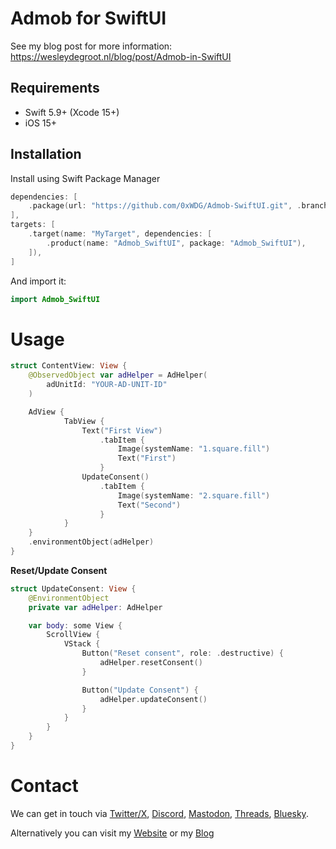 # Admob for SwiftUI

See my blog post for more information: https://wesleydegroot.nl/blog/post/Admob-in-SwiftUI


## Requirements

- Swift 5.9+ (Xcode 15+)
- iOS 15+

## Installation

Install using Swift Package Manager

```swift
dependencies: [
    .package(url: "https://github.com/0xWDG/Admob-SwiftUI.git", .branch("main")),
],
targets: [
    .target(name: "MyTarget", dependencies: [
        .product(name: "Admob_SwiftUI", package: "Admob_SwiftUI"),
    ]),
]
```

And import it:
```swift
import Admob_SwiftUI
```

# Usage
```swift
struct ContentView: View {
    @ObservedObject var adHelper = AdHelper(
        adUnitId: "YOUR-AD-UNIT-ID"
    )

    AdView {
            TabView {
                Text("First View")
                    .tabItem {
                        Image(systemName: "1.square.fill")
                        Text("First")
                    }
                UpdateConsent()
                    .tabItem {
                        Image(systemName: "2.square.fill")
                        Text("Second")
                    }
            }
    }
    .environmentObject(adHelper)
}
```

**Reset/Update Consent**
```Swift
struct UpdateConsent: View {
    @EnvironmentObject
    private var adHelper: AdHelper

    var body: some View {
        ScrollView {
            VStack {
                Button("Reset consent", role: .destructive) {
                    adHelper.resetConsent()
                }

                Button("Update Consent") {
                    adHelper.updateConsent()
                }
            }
        }
    }
}
```

# Contact

We can get in touch via [Twitter/X](https://twitter.com/0xWDG), [Discord](https://discordapp.com/users/918438083861573692), [Mastodon](https://iosdev.space/@0xWDG), [Threads](http://threads.net/@0xwdg), [Bluesky](https://bsky.app/profile/0xwdg.bsky.social).

Alternatively you can visit my [Website](https://wesleydegroot.nl) or my [Blog](https://wdg.codes)
